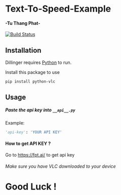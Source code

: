 # Text-To-Speed-Example
#### -Tu Thang Phat-

[![Build Status](https://travis-ci.org/joemccann/dillinger.svg?branch=master)](https://www.youtube.com/watch?v=dQw4w9WgXcQ)

## Installation

Dillinger requires [Python](https://www.python.org/) to run.

Install this package to use 

```
pip install python-vlc
```

## Usage
##### Paste the api key into `__api__.py`
Example:
```python
'api-key': 'YOUR API KEY'
```
#### How to get API KEY ?
Go to https://fpt.ai/ to get api key
###### Make sure you have VLC downloaded to your device

# Good Luck !
